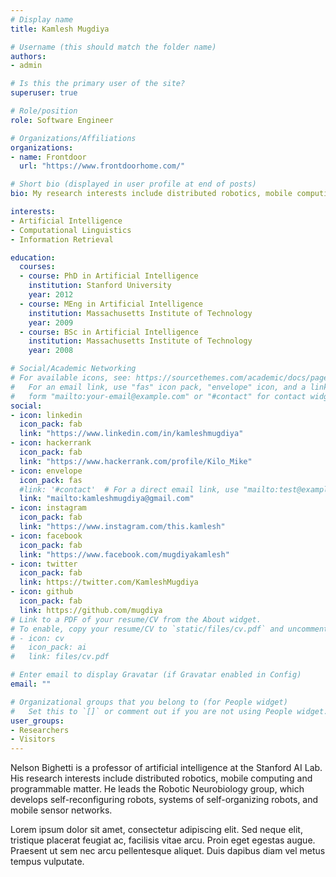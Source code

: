 ```yaml
---
# Display name
title: Kamlesh Mugdiya

# Username (this should match the folder name)
authors:
- admin

# Is this the primary user of the site?
superuser: true

# Role/position
role: Software Engineer

# Organizations/Affiliations
organizations:
- name: Frontdoor
  url: "https://www.frontdoorhome.com/"

# Short bio (displayed in user profile at end of posts)
bio: My research interests include distributed robotics, mobile computing and programmable matter.

interests:
- Artificial Intelligence
- Computational Linguistics
- Information Retrieval

education:
  courses:
  - course: PhD in Artificial Intelligence
    institution: Stanford University
    year: 2012
  - course: MEng in Artificial Intelligence
    institution: Massachusetts Institute of Technology
    year: 2009
  - course: BSc in Artificial Intelligence
    institution: Massachusetts Institute of Technology
    year: 2008

# Social/Academic Networking
# For available icons, see: https://sourcethemes.com/academic/docs/page-builder/#icons
#   For an email link, use "fas" icon pack, "envelope" icon, and a link in the
#   form "mailto:your-email@example.com" or "#contact" for contact widget.
social:
- icon: linkedin
  icon_pack: fab
  link: "https://www.linkedin.com/in/kamleshmugdiya"
- icon: hackerrank
  icon_pack: fab
  link: "https://www.hackerrank.com/profile/Kilo_Mike"
- icon: envelope
  icon_pack: fas
  #link: '#contact'  # For a direct email link, use "mailto:test@example.org"
  link: "mailto:kamleshmugdiya@gmail.com"
- icon: instagram
  icon_pack: fab
  link: "https://www.instagram.com/this.kamlesh"
- icon: facebook
  icon_pack: fab
  link: "https://www.facebook.com/mugdiyakamlesh"
- icon: twitter
  icon_pack: fab
  link: https://twitter.com/KamleshMugdiya
- icon: github
  icon_pack: fab
  link: https://github.com/mugdiya
# Link to a PDF of your resume/CV from the About widget.
# To enable, copy your resume/CV to `static/files/cv.pdf` and uncomment the lines below.
# - icon: cv
#   icon_pack: ai
#   link: files/cv.pdf

# Enter email to display Gravatar (if Gravatar enabled in Config)
email: ""

# Organizational groups that you belong to (for People widget)
#   Set this to `[]` or comment out if you are not using People widget.
user_groups:
- Researchers
- Visitors
---
```


Nelson Bighetti is a professor of artificial intelligence at the Stanford AI Lab. His research interests include distributed robotics, mobile computing and programmable matter. He leads the Robotic Neurobiology group, which develops self-reconfiguring robots, systems of self-organizing robots, and mobile sensor networks.

Lorem ipsum dolor sit amet, consectetur adipiscing elit. Sed neque elit, tristique placerat feugiat ac, facilisis vitae arcu. Proin eget egestas augue. Praesent ut sem nec arcu pellentesque aliquet. Duis dapibus diam vel metus tempus vulputate.
